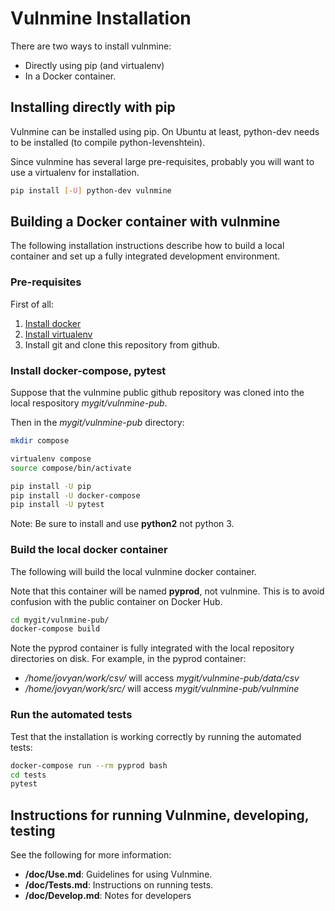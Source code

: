 # Vulnmine Installation

There are two ways to install vulnmine:

* Directly using pip (and virtualenv)
* In a Docker container.

## Installing directly with pip

Vulnmine can be installed using pip.
On Ubuntu at least, python-dev needs to be installed (to compile python-levenshtein).

Since vulnmine has several large pre-requisites, probably you will want to use a virtualenv for installation.

```bash
pip install [-U] python-dev vulnmine
```

## Building a Docker container with vulnmine

The following installation instructions describe how to build a local container and set up a fully integrated development environment.

### Pre-requisites

First of all:

1) [Install docker](https://docs.docker.com/engine/installation/)
2) [Install virtualenv](https://docs.docker.com/engine/installation/)
3) Install git and clone this repository from github.

### Install docker-compose, pytest

Suppose that the vulnmine public github repository was cloned into the local respository _mygit/vulnmine-pub_.

Then in the _mygit/vulnmine-pub_ directory:

```bash
mkdir compose

virtualenv compose
source compose/bin/activate

pip install -U pip
pip install -U docker-compose
pip install -U pytest
```

Note: Be sure to install and use **python2** not python 3.

### Build the local docker container

The following will build the local vulnmine docker container.

Note that this container will be named **pyprod**, not vulnmine. This is to avoid confusion with the public container on Docker Hub.

```bash
cd mygit/vulnmine-pub/
docker-compose build
```

Note the pyprod container is fully integrated with the local repository directories on disk. For example, in the pyprod container:

* _/home/jovyan/work/csv/_ will access _mygit/vulnmine-pub/data/csv_
* _/home/jovyan/work/src/_ will access _mygit/vulnmine-pub/vulnmine_

### Run the automated tests

Test that the installation is working correctly by running the automated tests:

```bash
docker-compose run --rm pyprod bash
cd tests
pytest
```

## Instructions for running Vulnmine, developing, testing

See the following for more information:

* **/doc/Use.md**: Guidelines for using Vulnmine.
* **/doc/Tests.md**: Instructions on running tests.
* **/doc/Develop.md**: Notes for developers

